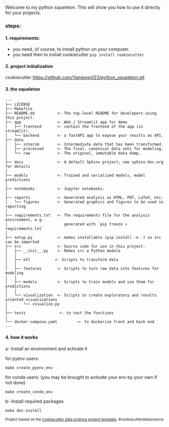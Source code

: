 

Welcome to my python squeleton. This will show you how to use it directly for your projects. 

### steps:

#### 1. requirements: 
- you need, of course, to install python on your computer.
- you need then to install cookiecutter `pip install cookiecutter`

#### 2. project initialization
cookiecutter https://github.com/Yameogo123/python_squeleton.git 

#### 3. the squeleton 

```
---
├── LICENSE
├── Makefile           
├── README.md          <- The top-level README for developers using this project.
├── app                <- Web / Streamlit app for demo
│   ├── frontend       <- contain the frontend of the app (in streamlit).
│   └── backend        <- a fastAPI app to expose your results as API.
├── data
│   ├── interim        <- Intermediate data that has been transformed.
│   ├── processed      <- The final, canonical data sets for modeling.
│   └── raw            <- The original, immutable data dump.
│
├── docs               <- A default Sphinx project; see sphinx-doc.org for details
│
├── models             <- Trained and serialized models, model predictions
│
├── notebooks          <- Jupyter notebooks. 
│
├── reports            <- Generated analysis as HTML, PDF, LaTeX, etc.
│   └── figures        <- Generated graphics and figures to be used in reporting
│
├── requirements.txt   <- The requirements file for the analysis environment, e.g.
│                         generated with `pip freeze > requirements.txt`
│
├── setup.py           <- makes installable (pip install -e .) so src can be imported
├── src                <- Source code for use in this project.
│   ├── __init__.py    <- Makes src a Python module
│   │
│   ├── etl           <- Scripts to transform data
│   │
│   ├── features       <- Scripts to turn raw data into features for modeling
│   │
│   ├── models         <- Scripts to train models and use them for predictions
│   │
│   └── visualization  <- Scripts to create exploratory and results oriented visualizations
│       └── visualize.py
│
├── tests               <- to test the functions
|
└── docker-compose.yaml         <- to dockerize front and back end
---
```

#### 4. how it works

a- Install an environment and activate it

for pyenv users:
```
make create_pyenv_env
```

for conda users: (you may be brought to activate your env by your own if not done)
```
make create_conda_env
```

b- Install required packages
```
make dev-install
```



<p><small>Project based on the <a target="_blank" href="https://drivendata.github.io/cookiecutter-data-science/">cookiecutter data science project template</a>. #cookiecutterdatascience</small></p>

